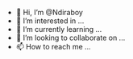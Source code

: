 - 👋 Hi, I’m @Ndiraboy
- 👀 I’m interested in ...
- 🌱 I’m currently learning ...
- 💞️ I’m looking to collaborate on ...
- 📫 How to reach me ...

<!---
Ndiraboy/Ndiraboy is a ✨ special ✨ repository because its `README.md` (this file) appears on your GitHub profile.
You can click the Preview link to take a look at your changes.
--->
